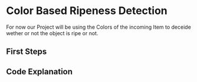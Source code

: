 # Color Based Ripeness Detection

For now our Project will be using the Colors of the incoming Item to deceide
wether or not the object is ripe or not. 

## First Steps



## Code Explanation
